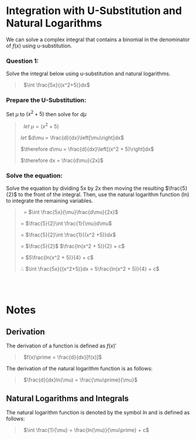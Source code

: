<script type="text/javascript" src="http://cdn.mathjax.org/mathjax/latest/MathJax.js?config=TeX-AMS-MML_HTMLorMML"></script>
<script type="text/x-mathjax-config">
  MathJax.Hub.Config({ tex2jax: {inlineMath: [['$', '$']]}, messageStyle: "none" });
</script>

# Integration with U-Substitution and Natural Logarithms
We can solve a complex integral that contains a binomial in the denominator of $f(x)$ using u-substitution.

### **Question 1:**
Solve the integral below using u-substitution and natural logarithms.
> ‏‏‎ ‎
> $\int \frac{5x}{(x^2+5)}dx$
> ‏‏‎ ‎

### **Prepare the U-Substitution:**
Set $\mu$ to $(x^2 + 5)$ then solve for $d\mu$
> ‏‏‎ ‎
> $let$ $\mu = (x^2 + 5)$
>
> $let$ $d\mu = \frac{d}{dx}\left[\mu\right]dx$
>
> $\therefore d\mu = \frac{d}{dx}\left[(x^2 + 5)\right]dx$
>
> $\therefore dx = \frac{d\mu}{2x}$
> ‏‏‎ ‎


### **Solve the equation:**
Solve the equation by dividing 5x by 2x then moving the resulting $\frac{5}{2}$ to the front of the integral. Then, use the natural logarithm function (ln) to integrate the remaining variables.
> ‏‏‎ ‎
> = $\int \frac{5x}{\mu}\frac{d\mu}{2x}$
>
> = $\frac{5}{2}\int \frac{1}{\mu}d\mu$
>
> = $\frac{5}{2}\int \frac{1}{(x^2 +5)}dx$
>
> = $\frac{5}{2}$ $\frac{ln(x^2 + 5)}{2} + c$
>
> = $5\frac{ln(x^2 + 5)}{4} + c$
>
> $\therefore$ $\int \frac{5x}{(x^2+5)}dx = 5\frac{ln(x^2 + 5)}{4} + c$
> ‏‏‎ ‎

<br><br>

# **Notes**
## **Derivation**
The derivation of a function is defined as $f(x)\prime$
> ‏‏‎ ‎
> $f(x)\prime = \frac{d}{dx}[f(x)]$
> ‏‏‎ ‎

The derivation of the natural logarithm function is as follows:
> ‏‏‎ ‎
> $\frac{d}{dx}ln(\mu) = \frac{\mu\prime}{\mu}$
> ‏‏‎ ‎

## **Natural Logarithms and Integrals**
The natural logarithm function is denoted by the symbol $ln$ and is defined as follows:
> ‏‏‎ ‎
> $\int \frac{1}{\mu} = \frac{ln(\mu)}{\mu\prime} + c$
> ‏‏‎ ‎